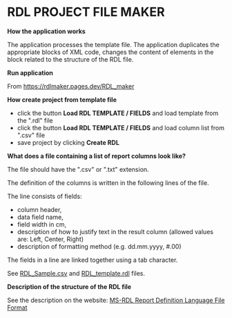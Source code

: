 # RDL PROJECT FILE MAKER

**How the application works**

The application processes the template file. The application duplicates the appropriate blocks of XML code, changes the content of elements in the block related to the structure of the RDL file.

**Run application**

From https://rdlmaker.pages.dev/RDL_maker

**How create project from template file**

- click the button **Load RDL TEMPLATE / FIELDS** and load template from the ".rdl" file
- click the button **Load RDL TEMPLATE / FIELDS** and load column list from ".csv" file 
- save project by clicking **Create RDL**

**What does a file containing a list of report columns look like?**

The file should have the ".csv" or ".txt" extension.

The definition of the columns is written in the following lines of the file.

The line consists of fields:
- column header,
- data field name,
- field width in cm,
- description of how to justify text in the result column (allowed values are: Left, Center, Right)
- description of formatting method (e.g. dd.mm.yyyy, #.00)

The fields in a line are linked together using a tab character.

See [RDL_Sample.csv](https://github.com/Jacek-Kaleta/RDL_maker/blob/main/RDL_Sample.csv) and [RDL_template.rdl](https://github.com/Jacek-Kaleta/RDL_maker/blob/main/RDL_Template.rdl) files.

**Description of the structure of the RDL file**

See the description on the website: [MS-RDL Report Definition Language File Format](https://learn.microsoft.com/en-us/openspecs/sql_server_protocols/ms-rdl/53287204-7cd0-4bc9-a5cd-d42a5925dca1)
